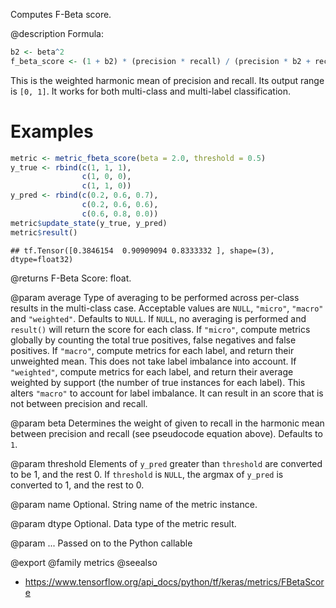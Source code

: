 Computes F-Beta score.

@description
Formula:


```r
b2 <- beta^2
f_beta_score <- (1 + b2) * (precision * recall) / (precision * b2 + recall)
```
This is the weighted harmonic mean of precision and recall.
Its output range is `[0, 1]`. It works for both multi-class
and multi-label classification.

# Examples

```r
metric <- metric_fbeta_score(beta = 2.0, threshold = 0.5)
y_true <- rbind(c(1, 1, 1),
                c(1, 0, 0),
                c(1, 1, 0))
y_pred <- rbind(c(0.2, 0.6, 0.7),
                c(0.2, 0.6, 0.6),
                c(0.6, 0.8, 0.0))
metric$update_state(y_true, y_pred)
metric$result()
```

```
## tf.Tensor([0.3846154  0.90909094 0.8333332 ], shape=(3), dtype=float32)
```

@returns
F-Beta Score: float.

@param average
Type of averaging to be performed across per-class results
in the multi-class case.
Acceptable values are `NULL`, `"micro"`, `"macro"` and
`"weighted"`. Defaults to `NULL`.
If `NULL`, no averaging is performed and `result()` will return
the score for each class.
If `"micro"`, compute metrics globally by counting the total
true positives, false negatives and false positives.
If `"macro"`, compute metrics for each label,
and return their unweighted mean.
This does not take label imbalance into account.
If `"weighted"`, compute metrics for each label,
and return their average weighted by support
(the number of true instances for each label).
This alters `"macro"` to account for label imbalance.
It can result in an score that is not between precision and recall.

@param beta
Determines the weight of given to recall
in the harmonic mean between precision and recall (see pseudocode
equation above). Defaults to `1`.

@param threshold
Elements of `y_pred` greater than `threshold` are
converted to be 1, and the rest 0. If `threshold` is
`NULL`, the argmax of `y_pred` is converted to 1, and the rest to 0.

@param name
Optional. String name of the metric instance.

@param dtype
Optional. Data type of the metric result.

@param ...
Passed on to the Python callable

@export
@family metrics
@seealso
+ <https://www.tensorflow.org/api_docs/python/tf/keras/metrics/FBetaScore>

